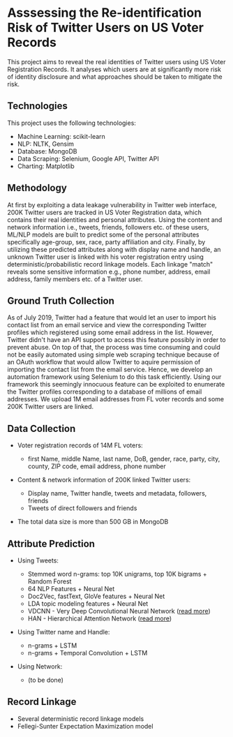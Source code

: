 # Asssessing the Re-identification Risk of Twitter Users on US Voter Records
This project aims to reveal the real identities of Twitter users using US Voter Registration Records. It analyses which users are at significantly more risk of identity disclosure and what approaches should be taken to mitigate the risk. 

## Technologies

This project uses the following technologies:

* Machine Learning: scikit-learn
* NLP: NLTK, Gensim
* Database: MongoDB
* Data Scraping: Selenium, Google API, Twitter API
* Charting: Matplotlib

## Methodology

At first by exploiting a data leakage vulnerability in Twitter web interface, 200K Twitter users are tracked in US Voter Registration data, which contains their real identities and personal attributes. Using the content and network information i.e., tweets, friends, followers etc. of these users, ML/NLP models are built to predict some of the personal attributes specifically age-group, sex, race, party affiliation and city. Finally, by utilizing these predicted attributes along with display name and handle, an unknown Twitter user is linked with his voter registration entry using deterministic/probabilistic record linkage models. Each linkage "match" reveals some sensitive information e.g., phone number, address, email address, family members etc. of a Twitter user. 

## Ground Truth Collection

As of July 2019, Twitter had a feature that would let an user to import his contact list from an email service and view the corresponding Twitter profiles which registered using some email address in the list. However, Twitter didn't have an API support to access this feature possibly in order to prevent abuse. On top of that, the process was time consuming and could not be easily automated using simple web scraping technique because of an OAuth workflow that would allow Twitter to aquire permission of importing the contact list from the email service. Hence, we develop an automation framework using Selenium to do this task efficiently. Using our framework this seemingly innocuous feature can be exploited to enumerate the Twitter profiles corresponding to a database of millions of email addresses. We upload 1M email addresses from FL voter records and some 200K Twitter users are linked. 

## Data Collection

* Voter registration records of 14M FL voters:

  - first Name, middle Name, last name, DoB, gender, race, party, city, county, ZIP code, email address, phone number

* Content & network information of 200K linked Twitter users:

  - Display name, Twitter handle, tweets and metadata, followers, friends
  - Tweets of direct followers and friends
  
* The total data size is more than 500 GB in MongoDB
  

## Attribute Prediction

* Using Tweets:
  * Stemmed word n-grams: top 10K unigrams, top 10K bigrams + Random Forest
  * 64 NLP Features + Neural Net
  * Doc2Vec, fastText, GloVe features + Neural Net
  * LDA topic modeling features + Neural Net
  * VDCNN - Very Deep Convolutional Neural Network ([read more](https://arxiv.org/abs/1606.01781)) 
  * HAN - Hierarchical Attention Network ([read more](https://www.aclweb.org/anthology/N16-1174/))

* Using Twitter name and Handle:
  * n-grams + LSTM
  * n-grams + Temporal Convolution + LSTM 

* Using Network:
  * (to be done)

## Record Linkage

* Several deterministic record linkage models
* Fellegi-Sunter Expectation Maximization model 


